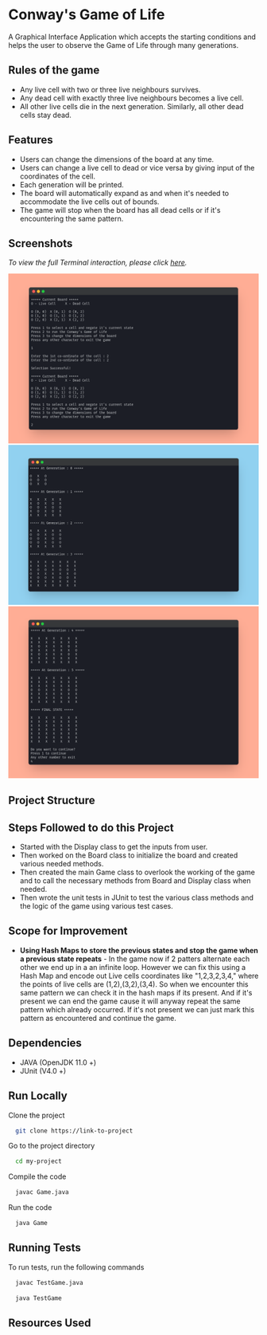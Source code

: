 # Conway's Game of Life

A Graphical Interface Application which accepts the starting conditions and helps the user to observe the Game of Life through many generations.

## Rules of the game

-   Any live cell with two or three live neighbours survives.
-   Any dead cell with exactly three live neighbours becomes a live cell.
-   All other live cells die in the next generation. Similarly, all other dead cells stay dead.

## Features

-   Users can change the dimensions of the board at any time.
-   Users can change a live cell to dead or vice versa by giving input of the coordinates of the cell.
-   Each generation will be printed.
-   The board will automatically expand as and when it's needed to accommodate the live cells out of bounds.
-   The game will stop when the board has all dead cells or if it's encountering the same pattern.

## Screenshots

_To view the full Terminal interaction, please click [here](http://p.ip.fi/142e)._

![ss3](images/ss3.png)
![ss1](images/ss1.png)
![ss2](images/ss2.png)

## Project Structure

## Steps Followed to do this Project

-   Started with the Display class to get the inputs from user.
-   Then worked on the Board class to initialize the board and created various needed methods.
-   Then created the main Game class to overlook the working of the game and to call the necessary methods from Board and Display class when needed.
-   Then wrote the unit tests in JUnit to test the various class methods and the logic of the game using various test cases.

## Scope for Improvement

-   **Using Hash Maps to store the previous states and stop the game when a previous state repeats** - In the game now if 2 patters alternate each other we end up in a an infinite loop. However we can fix this using a Hash Map and encode out Live cells coordinates like "1,2,3,2,3,4," where the points of live cells are (1,2),(3,2),(3,4). So when we encounter this same pattern we can check it in the hash maps if its present. And if it's present we can end the game cause it will anyway repeat the same pattern which already occurred. If it's not present we can just mark this pattern as encountered and continue the game.

## Dependencies

-   JAVA (OpenJDK 11.0 +)
-   JUnit (V4.0 +)

## Run Locally

Clone the project

```bash
  git clone https://link-to-project
```

Go to the project directory

```bash
  cd my-project
```

Compile the code

```bash
  javac Game.java
```

Run the code

```bash
  java Game
```

## Running Tests

To run tests, run the following commands

```bash
  javac TestGame.java
```

```bash
  java TestGame
```

## Resources Used
